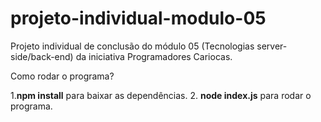 # projeto-individual-modulo-05
Projeto individual de conclusão do módulo 05 (Tecnologias server-side/back-end) da iniciativa Programadores Cariocas.

Como rodar o programa?

1.**npm install** para baixar as dependências.
2. **node index.js** para rodar o programa.
